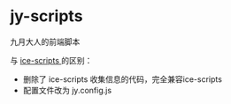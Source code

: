 # jy-scripts

九月大人的前端脚本

与 [ice-scripts ](https://ice.work/docs/cli/about)的区别：
* 删除了 ice-scripts 收集信息的代码，完全兼容ice-scripts
* 配置文件改为 jy.config.js